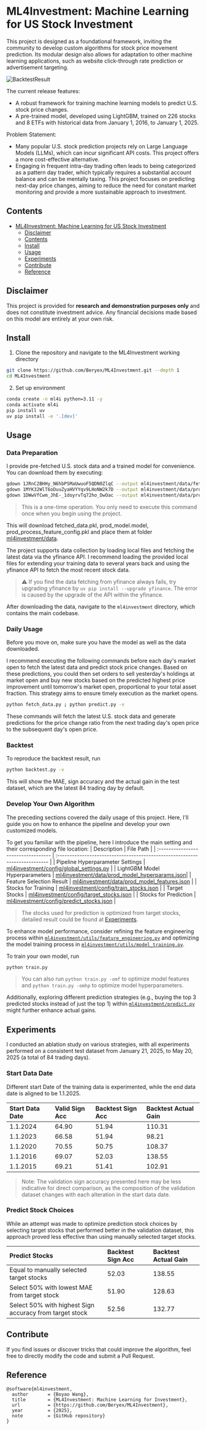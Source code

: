 # ML4Investment: Machine Learning for US Stock Investment

This project is designed as a foundational framework, inviting the community to develop custom algorithms for stock price movement prediction. Its modular design also allows for adaptation to other machine learning applications, such as website click-through rate prediction or advertisement targeting.

![BacktestResult](assets/backtest_result.png)

The current release features:

- A robust framework for training machine learning models to predict U.S. stock price changes.
- A pre-trained model, developed using LightGBM, trained on 226 stocks and 8 ETFs with historical data from January 1, 2016, to January 1, 2025.

Problem Statement:

- Many popular U.S. stock prediction projects rely on Large Language Models (LLMs), which can incur significant API costs. This project offers a more cost-effective alternative.
- Engaging in frequent intra-day trading often leads to being categorized as a pattern day trader, which typically requires a substantial account balance and can be mentally taxing. This project focuses on predicting next-day price changes, aiming to reduce the need for constant market monitoring and provide a more sustainable approach to investment.

## Contents
- [ML4Investment: Machine Learning for US Stock Investment](#ml4investment-machine-learning-for-us-stock-investment)
    - [Disclaimer](#Disclaimer)
    - [Contents](#Contents)
    - [Install](#Install)
    - [Usage](#Usage)
    - [Experiments](#Experiments)
    - [Contribute](#Contribute)
    - [Reference](#Reference)

## Disclaimer

This project is provided for **research and demonstration purposes only** and does not constitute investment advice. Any financial decisions made based on this model are entirely at your own risk.

## Install
1. Clone the repository and navigate to the ML4Investment working directory
```bash 
git clone https://github.com/Beryex/ML4Investment.git --depth 1
cd ML4Investment
```
2. Set up environment
```bash 
conda create -n ml4i python=3.11 -y
conda activate ml4i
pip install uv
uv pip install -e '.[dev]'
```

## Usage

### Data Preparation

I provide pre-fetched U.S. stock data and a trained model for convenience. You can download them by executing:
```bash
gdown 1JRnC2BHHy_N6hbPSMaUwuoF5QDN0ZlqC --output ml4investment/data/fetched_data.pkl
gdown 1MYK32WlT6oDuuZyaHVYYqv9LHoNW2k7D --output ml4investment/data/prod_model.model
gdown 1DWwVfCwm_JhE-_1doyrvTq72ho_DwOac --output ml4investment/data/prod_process_feature_config.pkl
```

> This is a one-time operation. You only need to execute this command once when you begin using the project.

This will download fetched_data.pkl, prod_model.model, prod_process_feature_config.pkl and place them at folder [ml4investment/data](ml4investment/data).

The project supports data collection by loading local files and fetching the latest data via the yfinance API. I recommend loading the provided local files for extending your training data to several years back and using the yfinance API to fetch the most recent stock data. 
> ⚠️ If you find the data fetching from yfinance always fails, try upgrading yfinance by ```uv pip install --upgrade yfinance```. The error is caused by the upgrade of the API within the yfinance.

After downloading the data, navigate to the `ml4investment` directory, which contains the main codebase. 

### Daily Usage

Before you move on, make sure you have the model as well as the data downloaded. 

I recommend executing the following commands before each day's market open to fetch the latest data and predict stock price changes. Based on these predictions, you could then set orders to sell yesterday's holdings at market open and buy new stocks based on the predicted highest price improvement until tomorrow's market open, proportional to your total asset fraction. This strategy aims to ensure timely execution as the market opens.

```bash
python fetch_data.py ; python predict.py -v
```

These commands will fetch the latest U.S. stock data and generate predictions for the price change ratio from the next trading day's open price to the subsequent day's open price.

### Backtest

To reproduce the backtest result, run
```bash
python backtest.py -v
```

This will show the MAE, sign accuracy and the actual gain in the test dataset, which are the latest 84 trading day by default.

### Develop Your Own Algorithm

The preceding sections covered the daily usage of this project. Here, I'll guide you on how to enhance the pipeline and develop your own customized models.

To get you familiar with the pipeline, here I introduce the main setting and their corresponding file location:
| Description                         | File Path                                                                                       |
| :---------------------------------- | :--------------------------------------------------------------------------                     |
| Pipeline Hyperparameter Settings    | [ml4investment/config/global_settings.py](ml4investment/config/global_settings.py)              |
| LightGBM Model Hyperparameters      | [ml4investment/data/prod_model_hyperparams.json](ml4investment/data/prod_model_hyperparams.json)|
| Feature Selection Result            | [ml4investment/data/prod_model_features.json](ml4investment/data/prod_model_features.json)      |
| Stocks for Training                 | [ml4investment/config/train_stocks.json](ml4investment/config/train_stocks.json)                |
| Target Stocks                       | [ml4investment/config/target_stocks.json](ml4investment/config/target_stocks.json)              |
| Stocks for Prediction               | [ml4investment/config/predict_stocks.json](ml4investment/config/predict_stocks.json)              |
> The stocks used for prediction is optimized from target stocks, detailed result could be found at [Experiments](#Experiments).

To enhance model performance, consider refining the feature engineering process within [`ml4investment/utils/feature_engineering.py`](ml4investment/utils/feature_engineering.py) and optimizing the model training process in [`ml4investment/utils/model_training.py`](ml4investment/utils/model_training.py). 

To train your own model, run
```bash
python train.py
```
> You can also run ```python train.py -omf``` to optimize model features and ```python train.py -omhp``` to optimize model hyperparameters.

Additionally, exploring different prediction strategies (e.g., buying the top 3 predicted stocks instead of just the top 1) within [`ml4investment/predict.py`](ml4investment/predict.py) might further enhance actual gains.

## Experiments

I conducted an ablation study on various strategies, with all experiments performed on a consistent test dataset from January 21, 2025, to May 20, 2025 (a total of 84 trading days).

### Start Data Date

Different start Date of the training data is experimented, while the end data date is aligned to be 1.1.2025.

| Start Data Date | Valid Sign Acc | Backtest Sign Acc | Backtest Actual Gain |
| :-------------- | :------------------------------------------------ | :---------------- | :------------------- |
| 1.1.2024        | 64.90                                            | 51.94             | 110.31               |
| 1.1.2023        | 66.58                                            | 51.94             | 98.21                |
| 1.1.2020        | 70.55                                            | 50.75             | 108.37               |
| 1.1.2016        | 69.07                                            | 52.03             | 138.55               |
| 1.1.2015        | 69.21                                            | 51.41             | 102.91               |
> Note: The validation sign accuracy presented here may be less indicative for direct comparison, as the composition of the validation dataset changes with each alteration in the start data date.

### Predict Stock Choices

While an attempt was made to optimize prediction stock choices by selecting target stocks that performed better in the validation dataset, this approach proved less effective than using manually selected target stocks.

| Predict Stocks                         | Backtest Sign Acc | Backtest Actual Gain |
| :------------------------------------- | :---------------- | :------------------- |
| Equal to manually selected target stocks | 52.03             | 138.55               |
| Select 50% with lowest MAE from target stock | 51.90             | 128.63               |
| Select 50% with highest Sign accuracy from target stock | 52.56             | 132.77               |

## Contribute

If you find issues or discover tricks that could improve the algorithm, feel free to directly modify the code and submit a Pull Request.

## Reference
```
@software{ml4investment,
  author       = {Boyao Wang},
  title        = {ML4Investment: Machine Learning for Investment},
  url          = {https://github.com/Beryex/ML4Investment},
  year         = {2025},
  note         = {GitHub repository}
}
```
